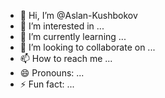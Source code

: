 - 👋 Hi, I’m @Aslan-Kushbokov
- 👀 I’m interested in ...
- 🌱 I’m currently learning ...
- 💞️ I’m looking to collaborate on ...
- 📫 How to reach me ...
- 😄 Pronouns: ...
- ⚡ Fun fact: ...

<!---
Aslan-Kushbokov/Aslan-Kushbokov is a ✨ special ✨ repository because its `README.md` (this file) appears on your GitHub profile.
You can click the Preview link to take a look at your changes.
--->
